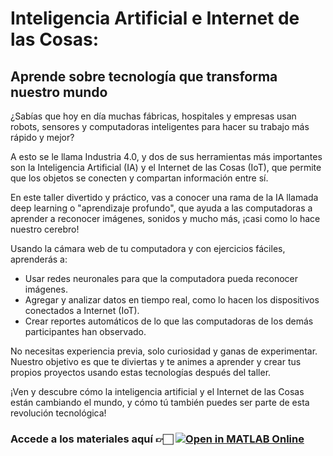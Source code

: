 # Inteligencia Artificial e Internet de las Cosas: 
## Aprende sobre tecnología que transforma nuestro mundo


¿Sabías que hoy en día muchas fábricas, hospitales y empresas usan robots,
sensores y computadoras inteligentes para hacer su trabajo más rápido y mejor? 

A esto se le llama Industria 4.0, y dos de sus herramientas más importantes 
son la Inteligencia Artificial (IA) y el Internet de las Cosas (IoT), 
que permite que los objetos se conecten y compartan información entre sí. 

En este taller divertido y práctico, vas a conocer una rama de la IA 
llamada deep learning o "aprendizaje profundo", que ayuda a las computadoras 
a aprender a reconocer imágenes, sonidos y mucho más, ¡casi como lo hace nuestro cerebro!

Usando la cámara web de tu computadora y con ejercicios fáciles, aprenderás a:

- Usar redes neuronales para que la computadora pueda reconocer imágenes.
- Agregar y analizar datos en tiempo real, como lo hacen los dispositivos conectados a Internet (IoT).
- Crear reportes automáticos de lo que las computadoras de los demás participantes han observado.

No necesitas experiencia previa, solo curiosidad y ganas de experimentar. 
Nuestro objetivo es que te diviertas y te animes a aprender y crear tus propios proyectos 
usando estas tecnologías después del taller.

¡Ven y descubre cómo la inteligencia artificial y el Internet de las Cosas 
están cambiando el mundo, y cómo tú también puedes ser parte de esta revolución tecnológica!

### Accede a los materiales aquí  👉🏻 [![Open in MATLAB Online](https://www.mathworks.com/images/responsive/global/open-in-matlab-online.svg)](https://matlab.mathworks.com/open/github/v1?repo=gabyarellano/Taller_IA_IoT_LACCEI_2025&file=Ejercicio1.mlx)